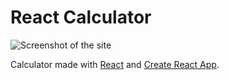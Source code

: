 # React Calculator

![Screenshot of the site](http://lrod.me/images/calculator.png)

Calculator made with [React](https://reactjs.org/) and [Create React App](https://github.com/facebookincubator/create-react-app).
